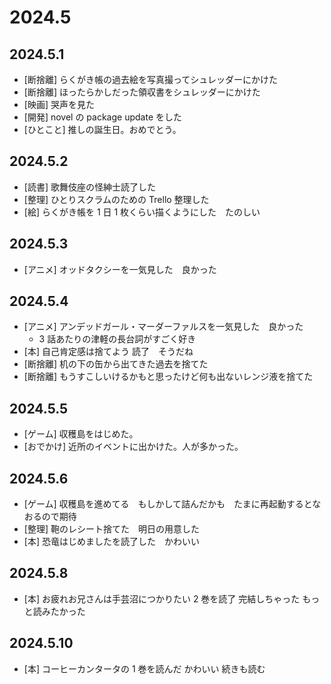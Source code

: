 # 2024.5

## 2024.5.1

- [断捨離] らくがき帳の過去絵を写真撮ってシュレッダーにかけた
- [断捨離] ほったらかしだった領収書をシュレッダーにかけた
- [映画] 哭声を見た
- [開発] novel の package update をした
- [ひとこと] 推しの誕生日。おめでとう。

## 2024.5.2

- [読書] 歌舞伎座の怪紳士読了した
- [整理] ひとりスクラムのための Trello 整理した
- [絵] らくがき帳を 1 日 1 枚くらい描くようにした　たのしい

## 2024.5.3

- [アニメ] オッドタクシーを一気見した　良かった

## 2024.5.4

- [アニメ] アンデッドガール・マーダーファルスを一気見した　良かった
  - 3 話あたりの津軽の長台詞がすごく好き
- [本] 自己肯定感は捨てよう 読了　そうだね
- [断捨離] 机の下の缶から出てきた過去を捨てた
- [断捨離] もうすこしいけるかもと思ったけど何も出ないレンジ液を捨てた

## 2024.5.5

- [ゲーム] 収穫島をはじめた。
- [おでかけ] 近所のイベントに出かけた。人が多かった。

## 2024.5.6

- [ゲーム] 収穫島を進めてる　もしかして詰んだかも　たまに再起動するとなおるので期待
- [整理] 鞄のレシート捨てた　明日の用意した
- [本] 恐竜はじめましたを読了した　かわいい

## 2024.5.8

- [本] お疲れお兄さんは手芸沼につかりたい 2 巻を読了 完結しちゃった もっと読みたかった

## 2024.5.10

- [本] コーヒーカンタータの 1 巻を読んだ かわいい 続きも読む
